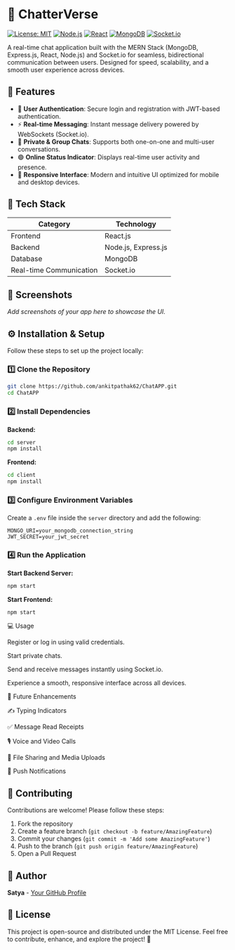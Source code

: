 # 💬 ChatterVerse

[![License: MIT](https://img.shields.io/badge/License-MIT-yellow.svg)](https://opensource.org/licenses/MIT)
[![Node.js](https://img.shields.io/badge/Node.js-43853D?style=flat&logo=node.js&logoColor=white)](https://nodejs.org/)
[![React](https://img.shields.io/badge/React-20232A?style=flat&logo=react&logoColor=61DAFB)](https://reactjs.org/)
[![MongoDB](https://img.shields.io/badge/MongoDB-4EA94B?style=flat&logo=mongodb&logoColor=white)](https://www.mongodb.com/)
[![Socket.io](https://img.shields.io/badge/Socket.io-010101?&style=flat&logo=Socket.io&logoColor=white)](https://socket.io/)

A real-time chat application built with the MERN Stack (MongoDB, Express.js, React, Node.js) and Socket.io for seamless, bidirectional communication between users. Designed for speed, scalability, and a smooth user experience across devices.

## 🚀 Features

- 🔐 **User Authentication**: Secure login and registration with JWT-based authentication.
- ⚡ **Real-time Messaging**: Instant message delivery powered by WebSockets (Socket.io).
- 👥 **Private & Group Chats**: Supports both one-on-one and multi-user conversations.
- 🟢 **Online Status Indicator**: Displays real-time user activity and presence.
- 📱 **Responsive Interface**: Modern and intuitive UI optimized for mobile and desktop devices.

## 🧠 Tech Stack

| Category                | Technology          |
| ----------------------- | ------------------- |
| Frontend                | React.js            |
| Backend                 | Node.js, Express.js |
| Database                | MongoDB             |
| Real-time Communication | Socket.io           |

## 📸 Screenshots

_Add screenshots of your app here to showcase the UI._

## ⚙️ Installation & Setup

Follow these steps to set up the project locally:

### 1️⃣ Clone the Repository

```bash
git clone https://github.com/ankitpathak62/ChatAPP.git
cd ChatAPP
```

### 2️⃣ Install Dependencies

**Backend:**

```bash
cd server
npm install
```

**Frontend:**

```bash
cd client
npm install
```

### 3️⃣ Configure Environment Variables

Create a `.env` file inside the `server` directory and add the following:

```env
MONGO_URI=your_mongodb_connection_string
JWT_SECRET=your_jwt_secret
```

### 4️⃣ Run the Application

**Start Backend Server:**

```bash
npm start
```

**Start Frontend:**

```bash
npm start
```

💻 Usage

Register or log in using valid credentials.

Start private chats.

Send and receive messages instantly using Socket.io.

Experience a smooth, responsive interface across all devices.

🔮 Future Enhancements

✍️ Typing Indicators

✅ Message Read Receipts

🎙️ Voice and Video Calls

📎 File Sharing and Media Uploads

🔔 Push Notifications

## 🤝 Contributing

Contributions are welcome! Please follow these steps:

1. Fork the repository
2. Create a feature branch (`git checkout -b feature/AmazingFeature`)
3. Commit your changes (`git commit -m 'Add some AmazingFeature'`)
4. Push to the branch (`git push origin feature/AmazingFeature`)
5. Open a Pull Request

## 👤 Author
**Satya** - [Your GitHub Profile](https://github.com/Satya-0023)

## 🧾 License

This project is open-source and distributed under the MIT License.
Feel free to contribute, enhance, and explore the project! 🚀
